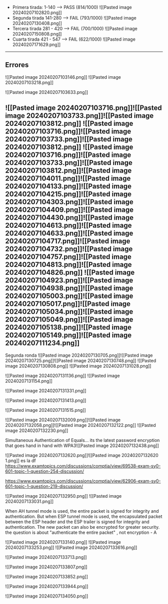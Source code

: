 * Primera tirada: 1-140 --> PASS (814/1000) ![[Pasted image 20240207102820.png]]
* Segunda tirada 141-280 --> FAIL (793/1000)
![[Pasted image 20240207130408.png]]
* Tercera tirada 281 - 420 --> FAIL (700/1000)
![[Pasted image 20240207150808.png]]
* Cuarta tirada 421 - 547 --> FAIL (622/1000)
![[Pasted image 20240207171629.png]]
----
## Errores

![[Pasted image 20240207103146.png]]
![[Pasted image 20240207103218.png]]

![[Pasted image 20240207103633.png]]

![[Pasted image 20240207103716.png]]![[Pasted image 20240207103733.png]]![[Pasted image 20240207103812.png]]
![[Pasted image 20240207103716.png]]![[Pasted image 20240207103733.png]]![[Pasted image 20240207103812.png]]
![[Pasted image 20240207103716.png]]![[Pasted image 20240207103733.png]]![[Pasted image 20240207103812.png]]![[Pasted image 20240207104011.png]]![[Pasted image 20240207104133.png]]![[Pasted image 20240207104215.png]]![[Pasted image 20240207104303.png]]![[Pasted image 20240207104409.png]]![[Pasted image 20240207104430.png]]![[Pasted image 20240207104613.png]]![[Pasted image 20240207104633.png]]![[Pasted image 20240207104717.png]]![[Pasted image 20240207104732.png]]![[Pasted image 20240207104757.png]]**![[Pasted image 20240207104813.png]]![[Pasted image 20240207104826.png]]**
![[Pasted image 20240207104923.png]]![[Pasted image 20240207104938.png]]![[Pasted image 20240207105003.png]]![[Pasted image 20240207105017.png]]![[Pasted image 20240207105034.png]]![[Pasted image 20240207105049.png]]![[Pasted image 20240207105138.png]]![[Pasted image 20240207105149.png]]![[Pasted image 20240207111234.png]]
-------
Segunda ronda
![[Pasted image 20240207130705.png]]![[Pasted image 20240207130725.png]]![[Pasted image 20240207130748.png]]
![[Pasted image 20240207130808.png]]
![[Pasted image 20240207131028.png]]

![[Pasted image 20240207131136.png]]
![[Pasted image 20240207131154.png]]

![[Pasted image 20240207131331.png]]

![[Pasted image 20240207131413.png]]

![[Pasted image 20240207131515.png]]

![[Pasted image 20240207132009.png]]![[Pasted image 20240207132058.png]]![[Pasted image 20240207132122.png]]
![[Pasted image 20240207132230.png]]

Simultaneous Authentication of Equals... its the latest password encryption that goes hand in hand with WPA3![[Pasted image 20240207132438.png]]

![[Pasted image 20240207132620.png]]![[Pasted image 20240207132620 1.png]]
es la df https://www.examtopics.com/discussions/comptia/view/69538-exam-sy0-601-topic-1-question-254-discussion/

https://www.examtopics.com/discussions/comptia/view/62906-exam-sy0-601-topic-1-question-219-discussion/

![[Pasted image 20240207132950.png]]
![[Pasted image 20240207133031.png]]

When AH tunnel mode is used, the entire packet is signed for integrity and authentication. But when ESP tunnel mode is used, the encapsulated packet between the ESP header and the ESP trailer is signed for integrity and authentication. The new packet can also be encrypted for greater security. the question is about "authenticate the entire packet" , not encryption - A

![[Pasted image 20240207133140.png]]
![[Pasted image 20240207133253.png]]
![[Pasted image 20240207133616.png]]

![[Pasted image 20240207133713.png]]

![[Pasted image 20240207133807.png]]

![[Pasted image 20240207133852.png]]

![[Pasted image 20240207133944.png]]

![[Pasted image 20240207134050.png]]